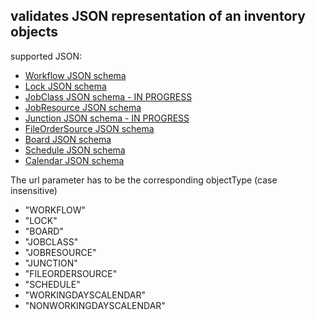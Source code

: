 <h2>validates JSON representation of an inventory objects</h2>
<p>supported JSON:
<ul>
	<li><a href="../../../../../inventory/schemas/workflow/workflow-schema.json" target="workflow">Workflow JSON schema</a></li>
	<li><a href="../../../../../inventory/schemas/lock/lock-schema.json" target="jobclass">Lock JSON schema</a></li>
	<li><a href="../../../../../inventory/schemas/jobclass/jobClass-schema.json" target="jobclass">JobClass JSON schema - IN PROGRESS</a></li>
	<li><a href="../../../../../inventory/schemas/jobresource/jobResource-schema.json" target="jobresource">JobResource JSON schema</a></li>
	<li><a href="../../../../../inventory/schemas/junction/junction-schema.json" target="junction">Junction JSON schema - IN PROGRESS</a></li>
	<li><a href="../../../../../inventory/schemas/fileordersource/fileOrderSource-schema.json" target="fileordersource">FileOrderSource JSON schema</a></li>
	<li><a href="../../../../../inventory/schemas/board/board-schema.json" target="board">Board JSON schema</a></li>
	<li><a href="../../../../../inventory/schemas/schedule/schedule-schema.json" target="order">Schedule JSON schema</a></li>
	<li><a href="../../../../../inventory/schemas/calendar/calendar-schema.json" target="calendar">Calendar JSON schema</a></li>
</ul>
</p>
<p>The url parameter has to be the corresponding objectType (case insensitive)
<ul>
	<li>"WORKFLOW"</li>
    <li>"LOCK"</li>
    <li>"BOARD"</li>
    <li>"JOBCLASS"</li>
    <li>"JOBRESOURCE"</li>
    <li>"JUNCTION"</li>
    <li>"FILEORDERSOURCE"</li>
    <li>"SCHEDULE"</li>
    <li>"WORKINGDAYSCALENDAR"</li>
    <li>"NONWORKINGDAYSCALENDAR"</li>
</ul>
</p>